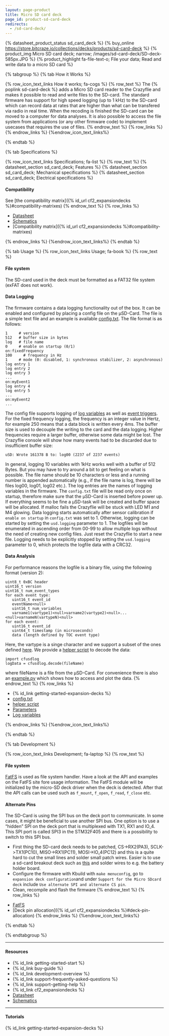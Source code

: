 ```yaml
---
layout: page-product
title: Micro SD card deck
page_id: product-sd-card-deck
redirects:
  - /sd-card-deck/
---
```

{% datasheet_product_status sd_card_deck %}
{% buy_online https://store.bitcraze.io/collections/decks/products/sd-card-deck %}
{% product_img Micro SD card deck; narrow; /images/sd-card-deck/SD-deck-585px.JPG %}
{% product_highlight fa-file-text-o; File your data; Read and write data to a micro SD card %}

{% tabgroup %}
{% tab How it Works %}

{% row_icon_text_links How it works; fa-cogs %}
{% row_text %}
The {% poplink sd-card-deck %} adds a Micro SD card reader to the Crazyflie and makes it possible to read and write files to the SD-card.
The standard firmware has support for high speed logging (up to 1 kHz) to the SD-card which can record data at rates
that are higher than what can be transfered via radio in real time. When the recoding is finished the
SD-card can be moved to a computer for data analyses.
It is also possible to access the file system from applications (or any other firmware code) to implement
usecases that requires the use of files.
{% endrow_text %}
{% row_links %}
{% endrow_links %}
{%endrow_icon_text_links%}

{% endtab %}

{% tab Specifications %}


{% row_icon_text_links Specifications; fa-list %}
{% row_text %}
{% datasheet_section sd_card_deck; Features %}
{% datasheet_section sd_card_deck; Mechanical specifications %}
{% datasheet_section sd_card_deck; Electrical specifications %}

#### Compatibility
See [the compatibility matrix]({% id_url cf2_expansiondecks %}#compatibility-matrixes)
{% endrow_text %}
{% row_links %}
* [Datasheet](/documentation/hardware/sd_card_deck/sd_card_deck-datasheet.pdf)
* [Schematics](/documentation/hardware/sd_card_deck/sdcard_revd.pdf)
* [Compatibility matrix]({% id_url cf2_expansiondecks %}#compatibility-matrixes)

{% endrow_links %}
{%endrow_icon_text_links%}
{% endtab %}

{% tab Usage %}
{% row_icon_text_links Usage; fa-book %}
{% row_text %}
#### File system
The SD-card used in the deck must be formatted as a FAT32 file system (exFAT does not work).
#### Data Logging
The firmware contains a data logging functionality out of the box. It can be enabled and configured by placing a config file
on the µSD-Card. The file is a simple text file and an example is available
[config.txt](https://github.com/bitcraze/crazyflie-firmware/blob/master/tools/usdlog/config.txt).
The file format is as follows:
```
1     # version
512   # buffer size in bytes
log   # file name
0     # enable on startup (0/1)
on:fixedFrequency
100     # frequency in Hz
1     # mode (0: disabled, 1: synchronous stabilizer, 2: asynchronous)
log entry 1
log entry 2
log entry 3
...
on:myEvent1
log entry 4
log entry 5
...
on:myEvent2
...
```
The config file supports logging of [log variables](/documentation/repository/crazyflie-firmware/master/userguides/logparam) as well as [event triggers](/documentation/repository/crazyflie-firmware/master/userguides/eventtrigger/).
For the fixed frequency logging, the frequency is an integer value in Hertz, for example 250 means that a data block is written every 4ms. The buffer size is used to decouple the writing to the card and the data logging. Higher frequencies require a larger buffer, otherwise some data might be lost. The Crazyflie console will show how many events had to be discarded due to insufficient buffer size:
```
uSD: Wrote 161378 B to: log00 (2237 of 2237 events)
```
In general, logging 10 variables with 1kHz works well with a buffer of 512 Bytes. But you may have to try around a bit to get feeling on what is possible.
The file name should be 10 characters or less and a running number is appended automatically (e.g., if the file name is log, there will be files log00, log01, log02 etc.). The log entries are the names of logging variables in the firmware.
The `config.txt` file will be read only once on startup, therefore make sure that the µSD-Card is inserted before power up. If everything seems to be fine a µSD-task will be created and buffer space will be allocated. If malloc fails the Crazyflie will be stuck with LED M1 and M4 glowing. Data logging starts automatically after sensor calibration if `enable on startup` in `config.txt` was set to 1. Otherwise, logging can be started by setting the `usd.logging` parameter to 1. The logfiles will be enumerated in ascending order from 00-99 to allow multiple logs without the need of creating new config files. Just reset the Crazyflie to start a new file. Logging needs to be explicitly stopped by setting the `usd.logging` parameter to 0, which protects the logfile data with a CRC32.
#### Data Analysis
For performance reasons the logfile is a binary file, using the following format (version 2):
```
uint8_t 0xBC header
uint16_t version
uint16_t num_event_types
for each event type:
   uint16_t event_id
   eventName<null>
   uint16_t num_variables
   varname1(vartype1)<null>varname2(vartype2)<null>...<null>varnameN(vartypeN)<null>
for each event:
   uint16_t event_id
   uint64_t timestamp (in microseconds)
   data (length defined by TOC event type)
```
Here, the vartype is a singe character and we support a subset of the ones defined [here](https://docs.python.org/3/library/struct.html#format-characters).
We provide a [helper script](https://github.com/bitcraze/crazyflie-firmware/blob/master/tools/usdlog/cfusdlog.py) to decode the data:
```
import cfusdlog
logData = cfusdlog.decode(fileName)
```
where fileName is a file from the µSD-Card. For convenience there is also an [example.py](https://github.com/bitcraze/crazyflie-firmware/blob/master/tools/usdlog/example.py) which shows how to access and plot the data.
{% endrow_text %}
{% row_links %}
* {% id_link getting-started-expansion-decks %}
* [config.txt](https://github.com/bitcraze/crazyflie-firmware/blob/master/tools/usdlog/config.txt)
* [helper script](https://github.com/bitcraze/crazyflie-firmware/blob/master/tools/usdlog/cfusdlog.py)
* [Parameters](/documentation/repository/crazyflie-firmware/master/api/params/#usd)
* [Log variables](/documentation/repository/crazyflie-firmware/master/api/logs/#usd)


{% endrow_links %}
{%endrow_icon_text_links%}

{% endtab %}


{% tab Development %}

{% row_icon_text_links Development;  fa-laptop %}
{% row_text %}
#### File system
[FatFS](http://elm-chan.org/fsw/ff/00index_e.html) is used as file system handler. Have a look at the API and examples on the FatFS site fore usage information.
The FatFS module will be initialized by the micro-SD deck driver when the deck is detected. After that the API calls can be used such as `f_mount`, `f_open`, `f_read`, `f_close` etc.
#### Alternate Pins
The SD-Card is using the SPI bus on the deck port to communicate. In some cases, it might be beneficial to use another SPI bus. One option is to use a “hidden” SPI on the deck port that is multiplexed with TX1, RX1 and IO_4. This SPI port is called SPI3 in the STM32F405 and there is a possibility to switch to this SPI bus.
  - First thing the SD-card deck needs to be patched, CS->RX2(PA3), SCLK->TX1(PC10), MISO->RX1(PC11), MOSI->IO_4(PC12) and this is a quite hard to cut the small lines and solder small patch wires. Easier is to use a sd-card breakout deck such as [this](https://www.sparkfun.com/products/544) and solder wires to e.g. the battery holder board.
  - Configure the firmware with Kbuild with `make menuconfig`, go to `expansion deck configuration`and under `Support for the Micro SDcard deck` include `Use alternate SPI and alternate CS pin`.
  - Clean, recompile and flash the firmware
{% endrow_text %}
{% row_links %}
* [FatFS](http://elm-chan.org/fsw/ff/00index_e.html)
* [Deck pin allocation]({% id_url cf2_expansiondecks %}#deck-pin-allocation)
{% endrow_links %}
{%endrow_icon_text_links%}

{% endtab %}

{% endtabgroup %}

---
#### Resources
- {% id_link getting-started-start %}
- {% id_link buy-guide %}
- {% id_link development-overview %}
- {% id_link support-frequently-asked-questions %}
- {% id_link support-getting-help %}
- {% id_link cf2_expansiondecks %}
- [Datasheet](/documentation/hardware/sd_card_deck/sd_card_deck-datasheet.pdf)
- [Schematics](/documentation/hardware/sd_card_deck/sdcard_revd.pdf)

---

#### Tutorials
{% id_link getting-started-expansion-decks %}
